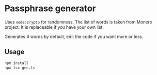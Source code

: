 # Passphrase generator

Uses `node:crypto` for randomness. The list of words is taken from Monero project. It is replaceable if you have your own list.

Generates 4 words by default, edit the code if you want more or less.

## Usage

```sh
npm install
npx tsx gen.ts
```
